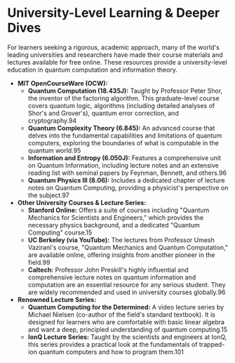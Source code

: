 # University-Level Learning & Deeper Dives

For learners seeking a rigorous, academic approach, many of the world's leading universities and researchers have made their course materials and lectures available for free online. These resources provide a university-level education in quantum computation and information theory.

* **MIT OpenCourseWare (OCW):**  
  * **Quantum Computation (18.435J):** Taught by Professor Peter Shor, the inventor of the factoring algorithm. This graduate-level course covers quantum logic, algorithms (including detailed analyses of Shor's and Grover's), quantum error correction, and cryptography.94  
  * **Quantum Complexity Theory (6.845):** An advanced course that delves into the fundamental capabilities and limitations of quantum computers, exploring the boundaries of what is computable in the quantum world.95  
  * **Information and Entropy (6.050J):** Features a comprehensive unit on Quantum Information, including lecture notes and an extensive reading list with seminal papers by Feynman, Bennett, and others.96  
  * **Quantum Physics III (8.06):** Includes a dedicated chapter of lecture notes on Quantum Computing, providing a physicist's perspective on the subject.97  
* **Other University Courses & Lecture Series:**  
  * **Stanford Online:** Offers a suite of courses including "Quantum Mechanics for Scientists and Engineers," which provides the necessary physics background, and a dedicated "Quantum Computing" course.15  
  * **UC Berkeley (via YouTube):** The lectures from Professor Umesh Vazirani's course, "Quantum Mechanics and Quantum Computation," are available online, offering insights from another pioneer in the field.99  
  * **Caltech:** Professor John Preskill's highly influential and comprehensive lecture notes on quantum information and computation are an essential resource for any serious student. They are widely recommended and used in university courses globally.96  
* **Renowned Lecture Series:**  
  * **Quantum Computing for the Determined:** A video lecture series by Michael Nielsen (co-author of the field's standard textbook). It is designed for learners who are comfortable with basic linear algebra and want a deep, principled understanding of quantum computing.15  
  * **IonQ Lecture Series:** Taught by the scientists and engineers at IonQ, this series provides a practical look at the fundamentals of trapped-ion quantum computers and how to program them.101
